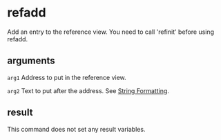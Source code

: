# refadd

Add an entry to the reference view. You need to call 'refinit' before using refadd.

## arguments

`arg1` Address to put in the reference view.

`arg2` Text to put after the address. See [String Formatting](../../introduction/Formatting.rst).

## result

This command does not set any result variables.
